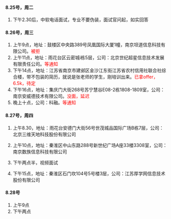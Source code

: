 #### 8.25号，周二

1. 下午2.30后，中软电话面试，专业不要伪装，面试官问起，如实回答

#### 8.26号，周三

1. 上午9点，地址：鼓楼区中央路389号凤凰国际大厦1幢，南京坦道信息科技有限公司。<font color=red>被拒</font>
2. 上午11点，地址：雨花台区云密城i栋5层，公司：北京世纪超星信息技术发展有限责任公司。<font color=red>等通知</font>
3. 下午14点，地址：江苏省南京市建邺区金沙江东街江苏省农村信用社联合社综合楼，带不包装的简历，就说是张老师的学生，刚培训出来。<font color=red>已拿offer，6.5k，待定</font>
4. 下午16点，地址：集庆门大街268号苏宁慧谷E08-2栋1808-1809室，公司：南京安威德技术有限公司。<font color=red>没面，延迟</font>
5. 晚上十点，公司：科融。<font color=red>等通知</font>



#### 8.27号，周四

1. 上午8.30，地址：雨花台安德门大街56号世茂城品国际广场B栋7层，公司：北京三维天地科技股份有限公司

2. 上午10点，地址：秦淮区中山东路288号新世纪广场A座33楼3308室，公司：南京数族信息科技有限公司
3. 下午两点半，视频面试

4. 下午15点，地址：秦淮区石门坎104号5号楼3层，公司：江苏厚学网信息技术股份有限公司



#### 8.28号

1. 上午9点
2. 下午两点



